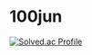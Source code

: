 # 100jun
[![Solved.ac Profile](http://mazassumnida.wtf/api/v2/generate_badge?boj=wlswogur9939)](https://solved.ac/wlswogur9939/)
